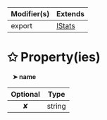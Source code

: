 | Modifier(s)                            | Extends                                    |
|----------------------------------------|--------------------------------------------|
| export | [IStats](/aot/system/interface/interfaces/istats.md) |

# &#10025; Property(ies)

&nbsp;&nbsp; **&#10148; name**

| Optional                           | Type                         |
|:----------------------------------:|------------------------------|
| ✘ | string |